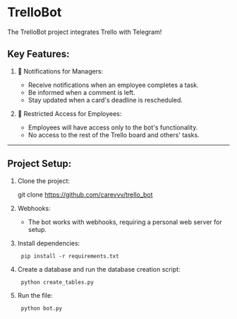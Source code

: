 # TrelloBot

The TrelloBot project integrates Trello with Telegram!

## Key Features:

1. 🔔 Notifications for Managers:
   - Receive notifications when an employee completes a task.
   - Be informed when a comment is left.
   - Stay updated when a card's deadline is rescheduled.

2. 👥 Restricted Access for Employees:
   - Employees will have access only to the bot's functionality.
   - No access to the rest of the Trello board and others' tasks.

---

## Project Setup:

1. Clone the project:
    
      git clone https://github.com/carevvv/trello_bot

2. Webhooks:
   - The bot works with webhooks, requiring a personal web server for setup.

3. Install dependencies:
   
        pip install -r requirements.txt

5. Create a database and run the database creation script:
    
        python create_tables.py

6. Run the file:
    
        python bot.py
